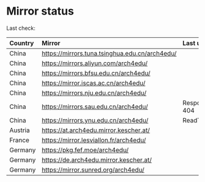 <script src="./time.js"></script>
# Mirror status
Last check: <script type="text/javascript">localize(1695410030.8976898);</script>

|Country|Mirror|Last update|
|:------|:-----|:----------|
|China|https://mirrors.tuna.tsinghua.edu.cn/arch4edu/|<script type="text/javascript">localize(1695364265);</script>|
|China|https://mirrors.aliyun.com/arch4edu/|<script type="text/javascript">localize(1695364265);</script>|
|China|https://mirrors.bfsu.edu.cn/arch4edu/|<script type="text/javascript">localize(1695364265);</script>|
|China|https://mirror.iscas.ac.cn/arch4edu/|<script type="text/javascript">localize(1695364265);</script>|
|China|https://mirrors.nju.edu.cn/arch4edu/|<script type="text/javascript">localize(1695321087);</script>|
|China|https://mirrors.sau.edu.cn/arch4edu/|Response 404|
|China|https://mirrors.ynu.edu.cn/arch4edu/|ReadTimeout|
|Austria|https://at.arch4edu.mirror.kescher.at/|<script type="text/javascript">localize(1695407432);</script>|
|France|https://mirror.lesviallon.fr/arch4edu/|<script type="text/javascript">localize(1695364265);</script>|
|Germany|https://pkg.fef.moe/arch4edu/|<script type="text/javascript">localize(1695407432);</script>|
|Germany|https://de.arch4edu.mirror.kescher.at/|<script type="text/javascript">localize(1695407432);</script>|
|Germany|https://mirror.sunred.org/arch4edu/|<script type="text/javascript">localize(1695407432);</script>|

<script src="./tablefilter/tablefilter.js"></script>
<script src="./table.js"></script>